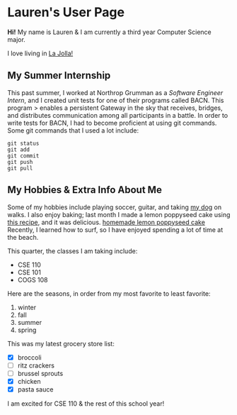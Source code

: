 # Lauren's User Page

**Hi!** My name is Lauren & I am currently a third year Computer Science major. 

I love living in [La Jolla!](/Users/laurenchen/Downloads/drive-download-20220925T003152Z-001/IMG_0284.jpg)

## My Summer Internship
This past summer, I worked at Northrop Grumman as a *Software Engineer Intern*, and I created unit tests for one of their programs called BACN. This program > enables a persistent Gateway in the sky that receives, bridges, and distributes communication among all participants in a battle. In order to write tests for BACN, I had to become proficient at using git commands. Some git commands that I used a lot include:
```
git status
git add
git commit
git push
git pull
```
## My Hobbies & Extra Info About Me
Some of my hobbies include playing soccer, guitar, and taking [my dog](/Users/laurenchen/Downloads/drive-download-20220925T003152Z-001/IMG_4572.jpg) on walks. I also enjoy baking; last month I made a lemon poppyseed cake using [this recipe](https://thecakeblog.com/2018/02/lemon-poppyseed-cake.html), and it was delicious. [homemade lemon poppyseed cake](/Users/laurenchen/Downloads/drive-download-20220925T003152Z-001/SIX_E3126632-F1DC-468B-9D3A-0A5C2A933A6B.jpg) Recently, I learned how to surf, so I have enjoyed spending a lot of time at the beach.

This quarter, the classes I am taking include:
- CSE 110
- CSE 101
- COGS 108

Here are the seasons, in order from my most favorite to least favorite:
1. winter
2. fall
3. summer
4. spring

This was my latest grocery store list:
- [x] broccoli
- [ ] ritz crackers
- [ ] brussel sprouts
- [x] chicken
- [x] pasta sauce

I am excited for CSE 110 & the rest of this school year!
